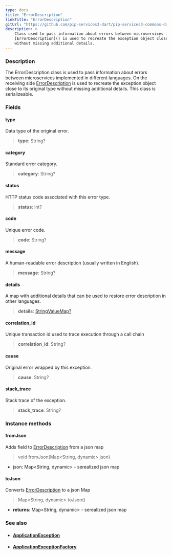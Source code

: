 ```yaml
---
type: docs
title: "ErrorDescription"
linkTitle: "ErrorDescription"
gitUrl: "https://github.com/pip-services3-dart/pip-services3-commons-dart"
description: >
    Class used to pass information about errors between microservices implemented in different languages. On the receiving side
    [ErrorDescription]() is used to recreate the exception object close to its original type
    without missing additional details.
---
```


### Description

The ErrorDescription class is used to pass information about errors between microservices implemented in different languages. On the receiving side [ErrorDescription]() is used to recreate the exception object close to its original type without missing additional details. This class is serializeable.

### Fields

<span class="hide-title-link">

#### type
Data type of the original error. 
> **type**: String?

#### category
Standard error category. 
> **category**: String?

#### status
HTTP status code associated with this error type. 
> **status**: int?

#### code
Unique error code. 
> **code**: String?

#### message
A human-readable error description (usually written in English). 
> **message**: String?

#### details
A map with additional details that can be used to restore error description in other languages. 
> **details**: [StringValueMap?](../../data/string_value_map)

#### correlation_id
Unique transaction id used to trace execution through a call chain    
> **correlation_id**: String?

#### cause
Original error wrapped by this exception.  
> **cause**: String?

#### stack_trace
Stack trace of the exception.  
> **stack_trace**: String?

</span>

### Instance methods

#### fromJson
Adds field to [ErrorDescription]() from a json map

> void fromJson(Map\<String, dynamic\> json)

- json: Map\<String, dynamic\> - serealized json map

#### toJson
Converts [ErrorDescription]() to a json Map

> Map\<String, dynamic\> toJson()

- **returns**: Map\<String, dynamic\> - serealized json map




### See also
- #### [ApplicationException](../application_exception)
- #### [ApplicationExceptionFactory](../application_exception_factory)
